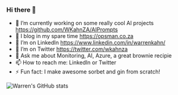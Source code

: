 ### Hi there 👋

- 🔭 I’m currently working on some really cool AI projects https://github.com/WKahnZA/AIPrompts
- 🌱 I blog in my spare time https://opsman.co.za
- 🤔 I’m on LinkedIn https://www.linkedin.com/in/warrenkahn/
- 🤔 I’m on Twitter https://twitter.com/wkahnza
- 💬 Ask me about Monitoring, AI, Azure, a great brownie recipie
- 📫 How to reach me: LinkedIn or Twitter
- ⚡ Fun fact: I make awesome sorbet and gin from scratch!


![Warren's GitHub stats](https://github-readme-stats.vercel.app/api?username=WKahnZA&show_icons=true&count_private=true)
